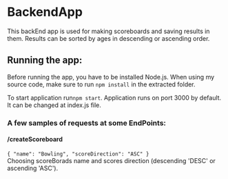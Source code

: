 # BackendApp

This backEnd app is used for making scoreboards and saving results in them.
Results can be sorted by ages in descending or ascending order.

## Running the app:

Before running the app, you have to be installed Node.js.
When using my source code, make sure to run
`npm install` in the extracted folder.

To start application run`npm start`.
Application runs on port 3000 by default. It can be changed at index.js file.

### A few samples of requests at some EndPoints:

#### /createScoreboard

`{
  "name": "Bowling",
  "scoreDirection": "ASC"
}`  
Choosing scoreBorads name and scores direction (descending 'DESC' or ascending 'ASC').
